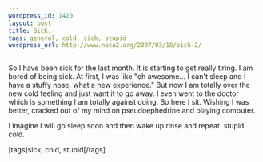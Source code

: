 ```yaml
--- 
wordpress_id: 1420
layout: post
title: Sick.
tags: general, cold, sick, stupid
wordpress_url: http://www.nata2.org/2007/03/18/sick-2/
---
```

<p>So I have been sick for the last month. It is starting to get really tiring. I am bored of being sick. At first, I was like "oh awesome... I can't sleep and I have a stuffy nose, what a new experience." But now I am totally over the new cold feeling and just want it to go away. I even went to the doctor which is something I am totally against doing. So here I sit. Wishing I was better, cracked out of my mind on pseudoephedrine and playing computer. </p> <p>I imagine I will go sleep soon and then wake up rinse and repeat. stupid cold. </p> <div class="wlWriterSmartContent" id="0767317B-992E-4b12-91E0-4F059A8CECA8:4e7367ff-5542-4537-8460-cf6cf068d177" contenteditable="false" style="padding-right: 0px; display: inline; padding-left: 0px; padding-bottom: 0px; margin: 0px; padding-top: 0px">[tags]sick, cold, stupid[/tags]</div>
